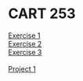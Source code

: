 <h1>CART 253</h1>
<a href= "https://tonylindorock.github.io/cart253-2019/Exercises/exercise1/index.html" <h2>Exercise 1</h2></a>
<br>
<a href= "https://tonylindorock.github.io/cart253-2019/Exercises/exercise2/index.html" <h2>Exercise 2</h2></a>
<br>
<a href= "https://tonylindorock.github.io/cart253-2019/Exercises/exercise3/index.html" <h2>Exercise 3</h2></a>
<br>
<br>
<a href= "https://tonylindorock.github.io/cart253-2019/Project%201/index.html" <h2>Project 1</h2></a>
<br>

